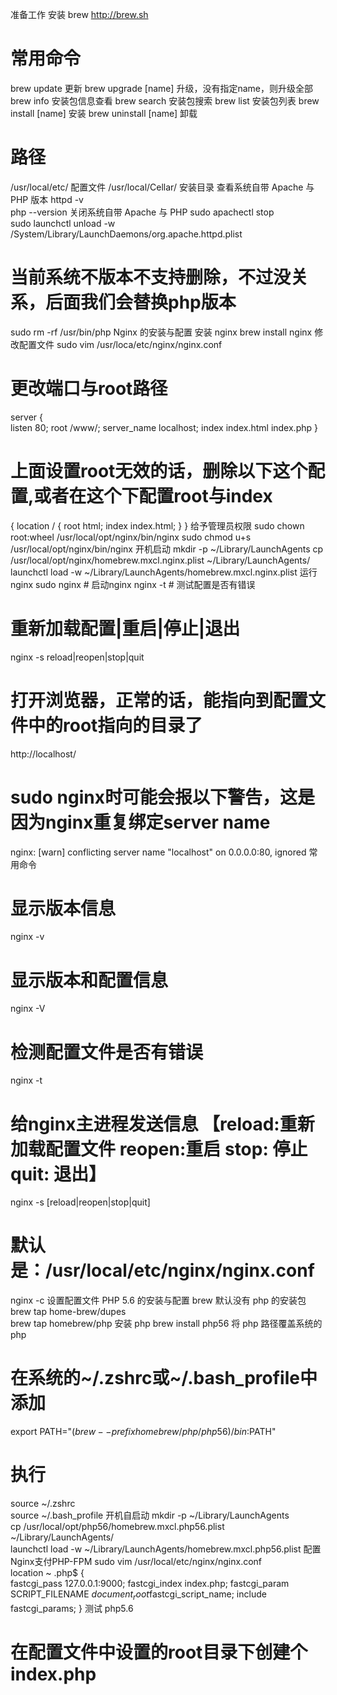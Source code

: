 准备工作
安装 brew
http://brew.sh

# 常用命令
brew update 更新
brew upgrade [name] 升级，没有指定name，则升级全部
brew info 安装包信息查看
brew search 安装包搜索
brew list 安装包列表
brew install [name] 安装
brew uninstall [name] 卸载

# 路径
/usr/local/etc/ 配置文件
/usr/local/Cellar/ 安装目录
查看系统自带 Apache 与 PHP 版本
httpd -v  
php --version
关闭系统自带 Apache 与 PHP
sudo apachectl stop  
sudo launchctl unload -w /System/Library/LaunchDaemons/org.apache.httpd.plist

# 当前系统不版本不支持删除，不过没关系，后面我们会替换php版本
sudo rm -rf /usr/bin/php
Nginx 的安装与配置
安装 nginx
brew install nginx 
修改配置文件
sudo vim /usr/loca/etc/nginx/nginx.conf

# 更改端口与root路径
server {  
  listen 80;
  root /www/;
  server_name localhost;
  index index.html index.php
}

# 上面设置root无效的话，删除以下这个配置,或者在这个下配置root与index
{
  location / {
    root html;
    index index.html;
  }
}
给予管理员权限
sudo chown root:wheel /usr/local/opt/nginx/bin/nginx
sudo chmod u+s /usr/local/opt/nginx/bin/nginx
开机启动
mkdir -p ~/Library/LaunchAgents
cp /usr/local/opt/nginx/homebrew.mxcl.nginx.plist ~/Library/LaunchAgents/
launchctl load -w ~/Library/LaunchAgents/homebrew.mxcl.nginx.plist
运行 nginx
sudo nginx # 启动nginx
nginx -t # 测试配置是否有错误

# 重新加载配置|重启|停止|退出
nginx -s reload|reopen|stop|quit

# 打开浏览器，正常的话，能指向到配置文件中的root指向的目录了
http://localhost/

# sudo nginx时可能会报以下警告，这是因为nginx重复绑定server name
nginx: [warn] conflicting server name "localhost" on 0.0.0.0:80, ignored
常用命令
# 显示版本信息
nginx -v

# 显示版本和配置信息
nginx -V

# 检测配置文件是否有错误
nginx -t

# 给nginx主进程发送信息 【reload:重新加载配置文件 reopen:重启 stop: 停止 quit: 退出】
nginx -s [reload|reopen|stop|quit] 

# 默认是：/usr/local/etc/nginx/nginx.conf
nginx -c 设置配置文件
PHP 5.6 的安装与配置
brew 默认没有 php 的安装包
brew tap home-brew/dupes  
brew tap homebrew/php
安装 php
brew install php56
将 php 路径覆盖系统的 php
# 在系统的~/.zshrc或~/.bash_profile中添加
export PATH="$(brew --prefix homebrew/php/php56)/bin:$PATH"

# 执行
source ~/.zshrc  
source ~/.bash_profile
开机自启动
mkdir -p ~/Library/LaunchAgents  
cp /usr/local/opt/php56/homebrew.mxcl.php56.plist ~/Library/LaunchAgents/  
launchctl load -w ~/Library/LaunchAgents/homebrew.mxcl.php56.plist
配置Nginx支付PHP-FPM
sudo vim /usr/local/etc/nginx/nginx.conf  
location ~ \.php$ {  
    fastcgi_pass  127.0.0.1:9000;
    fastcgi_index  index.php;
    fastcgi_param  SCRIPT_FILENAME  $document_root$fastcgi_script_name;
    include  fastcgi_params;
}
测试 php5.6
# 在配置文件中设置的root目录下创建个index.php
<?php  
phpino();

# 访问 http://localhost/index.php
MySQL 5.6 的安装与配置
安装 mysql
brew install homebrew/versions/mysql56
配置文件
cd /usr/local/opt/mysql

# 删除配置文件，一会初始化时，会生成一个新的
rm my.cnf 
开机自启动
mkdir -p ~/Library/LaunchAgents/  
cp /usr/local/opt/mysql56/homebrew.mxcl.mysql56.plist ~/Library/LaunchAgents/  
launchctl load -w ~/Library/LaunchAgents/homebrew.mxcl.mysql56.plist
初始化 mysql，设置 root 密码，连接 mysql
# 初始化
cd /usr/local/opt/mysql  
./bin/mysql_install_db

# 设置root密码
./bin/mysql_secure_installation

# 命令行连接mysql
mysql -u root -p 回车